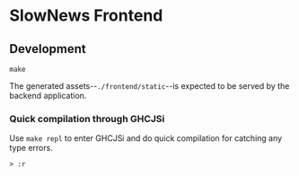 # SlowNews Frontend

## Development

```
make
```

The generated assets--`./frontend/static`--is expected to be served by the backend application. 

### Quick compilation through GHCJSi

Use `make repl` to enter GHCJSi and do quick compilation for catching any type errors.

```
> :r
```
